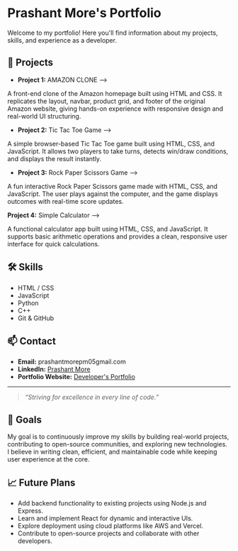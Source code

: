 # Prashant More's Portfolio

Welcome to my portfolio! Here you'll find information about my projects, skills, and experience as a developer.

## 🚀 Projects

- **Project 1:** AMAZON CLONE --> 

A front-end clone of the Amazon homepage built using HTML and CSS. It   replicates the layout, navbar, product grid, and footer of the original Amazon website, giving hands-on experience with responsive design and real-world UI structuring.

- **Project 2:** Tic Tac Toe Game -->

A simple browser-based Tic Tac Toe game built using HTML, CSS, and JavaScript. It allows two players to take turns, detects win/draw conditions, and displays the result instantly.

- **Project 3:** Rock Paper Scissors Game --> 

A fun interactive Rock Paper Scissors game made with HTML, CSS, and JavaScript. The user plays against the computer, and the game displays outcomes with real-time score updates.

**Project 4:** Simple Calculator -->

A functional calculator app built using HTML, CSS, and JavaScript. It supports basic arithmetic operations and provides a clean, responsive user interface for quick calculations.

## 🛠️ Skills

- HTML / CSS 
- JavaScript
- Python
- C++
- Git & GitHub

## 📫 Contact

- **Email:** prashantmorepm05gmail.com
- **LinkedIn:** [Prashant More](https://linkedin.com/in/prashant-more-48b164287)
- **Portfolio Website:** [Developer's Portfolio](https://prashantmore45.github.io/prashant-portfolio-v2/)

---

> _“Striving for excellence in every line of code.”_


## 🎯 Goals

My goal is to continuously improve my skills by building real-world projects, contributing to open-source communities, and exploring new technologies. I believe in writing clean, efficient, and maintainable code while keeping user experience at the core.

## 📈 Future Plans

- Add backend functionality to existing projects using Node.js and Express.
- Learn and implement React for dynamic and interactive UIs.
- Explore deployment using cloud platforms like AWS and Vercel.
- Contribute to open-source projects and collaborate with other developers.
